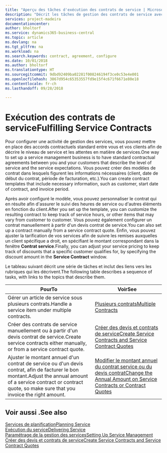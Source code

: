 ```yaml
---
title: "Aperçu des tâches d'exécution des contrats de service | Microsoft Docs"
description: "Décrit les tâches de gestion des contrats de service avec les clients."
services: project-madeira
documentationcenter: 
author: bholtorf
ms.service: dynamics365-business-central
ms.topic: article
ms.devlang: na
ms.tgt_pltfrm: na
ms.workload: na
ms.search.keywords: contract, agreement, configure
ms.date: 10/01/2018
ms.author: bholtorf
ms.translationtype: HT
ms.sourcegitcommit: 9dbd92409ba02281f008246194f3ce0c53e4e001
ms.openlocfilehash: 3867d954c65353557fd9e15f4c671f6671e80e18
ms.contentlocale: fr-ch
ms.lasthandoff: 09/28/2018

---
```

# <a name="fulfilling-service-contracts"></a><span data-ttu-id="110c4-103">Exécution des contrats de service</span><span class="sxs-lookup"><span data-stu-id="110c4-103">Fulfilling Service Contracts</span></span> 
<span data-ttu-id="110c4-104">Pour configurer une activité de gestion des services, vous pouvez mettre en place des accords contractuels standard entre vous et vos clients afin de décrire le niveau de service et les attentes en matière de services.</span><span class="sxs-lookup"><span data-stu-id="110c4-104">One way to set up a service management business is to have standard contractual agreements between you and your customers that describe the level of service and the service expectations.</span></span> <span data-ttu-id="110c4-105">Vous pouvez créer des modèles de contrat dans lesquels figurent les informations nécessaires (client, date de début du contrat, période de facturation, etc.).</span><span class="sxs-lookup"><span data-stu-id="110c4-105">You can create contract templates that include necessary information, such as customer, start date of contract, and invoice period.</span></span>  
  
<span data-ttu-id="110c4-106">Après avoir configuré le modèle, vous pouvez personnaliser le contrat qui en résulte afin d'assurer le suivi des heures de service ou d'autres éléments en fonction du client.</span><span class="sxs-lookup"><span data-stu-id="110c4-106">After you set up the template, you can customize the resulting contract to keep track of service hours, or other items that may vary from customer to customer.</span></span> <span data-ttu-id="110c4-107">Vous pouvez également configurer un contrat manuellement à partir d'un devis contrat de service.</span><span class="sxs-lookup"><span data-stu-id="110c4-107">You can also set up a contract manually from a service contract quote.</span></span> <span data-ttu-id="110c4-108">Enfin, vous pouvez ajuster la tarification de vos services afin de suivre les remises auxquelles un client spécifique a droit, en spécifiant le montant correspondant dans la fenêtre **Contrat service**.</span><span class="sxs-lookup"><span data-stu-id="110c4-108">Finally, you can adjust your service pricing to keep track of discounts that a specific customer qualifies for, by specifying the discount amount in the **Service Contract** window.</span></span>  

<span data-ttu-id="110c4-109">Le tableau suivant décrit une série de tâches et inclut des liens vers les rubriques qui les décrivent.</span><span class="sxs-lookup"><span data-stu-id="110c4-109">The following table describes a sequence of tasks, with links to the topics that describe them.</span></span>   
  
|<span data-ttu-id="110c4-110">**Pour**</span><span class="sxs-lookup"><span data-stu-id="110c4-110">**To**</span></span>|<span data-ttu-id="110c4-111">**Voir**</span><span class="sxs-lookup"><span data-stu-id="110c4-111">**See**</span></span>|  
|------------|-------------|  
|<span data-ttu-id="110c4-112">Gérer un article de service sous plusieurs contrats.</span><span class="sxs-lookup"><span data-stu-id="110c4-112">Handle a service item under multiple contracts.</span></span> | [<span data-ttu-id="110c4-113">Plusieurs contrats</span><span class="sxs-lookup"><span data-stu-id="110c4-113">Multiple Contracts</span></span>](service-multiple-contracts.md)|  
|<span data-ttu-id="110c4-114">Créer des contrats de service manuellement ou à partir d'un devis contrat de service.</span><span class="sxs-lookup"><span data-stu-id="110c4-114">Create service contracts either manually, or from a service contract quote.</span></span>| [<span data-ttu-id="110c4-115">Créer des devis et contrats de service</span><span class="sxs-lookup"><span data-stu-id="110c4-115">Create Service Contracts and Service Contract Quotes</span></span>](service-how-to-create-service-contracts-and-service-contract-quotes.md)|
|<span data-ttu-id="110c4-116">Ajuster le montant annuel d'un contrat de service ou d'un devis contrat, afin de facturer le bon montant.</span><span class="sxs-lookup"><span data-stu-id="110c4-116">Adjust the annual amount of a service contract or contract quote, so make sure that you invoice the right amount.</span></span>|[<span data-ttu-id="110c4-117">Modifier le montant annuel du contrat service ou du devis contrat</span><span class="sxs-lookup"><span data-stu-id="110c4-117">Change the Annual Amount on Service Contracts or Contract Quotes</span></span>](service-how-to-change-the-annual-amount-on-service-contracts-or-contract-quotes.md)|

## <a name="see-also"></a><span data-ttu-id="110c4-118">Voir aussi .</span><span class="sxs-lookup"><span data-stu-id="110c4-118">See also</span></span>
[<span data-ttu-id="110c4-119">Services de planification</span><span class="sxs-lookup"><span data-stu-id="110c4-119">Planning Service</span></span>](service-plan-service.md)  
[<span data-ttu-id="110c4-120">Exécution du service</span><span class="sxs-lookup"><span data-stu-id="110c4-120">Delivering Service</span></span>](service-deliver-service.md)  
[<span data-ttu-id="110c4-121">Paramétrage de la gestion des services</span><span class="sxs-lookup"><span data-stu-id="110c4-121">Setting Up Service Management</span></span>](service-setup-service.md)  
[<span data-ttu-id="110c4-122">Créer des devis et contrats de service</span><span class="sxs-lookup"><span data-stu-id="110c4-122">Create Service Contracts and Service Contract Quotes</span></span>](service-how-to-create-service-contracts-and-service-contract-quotes.md)  

